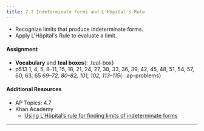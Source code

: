 ```yaml
---
title: 7.7 Indeterminate Forms and L'Hôpital's Rule
---
```


- Recognize limits that produce indeterminate forms.
- Apply L'Hôpital's Rule to evaluate a limit.

#### Assignment

- **Vocabulary** and **teal boxes**{: .teal-box}
- p513 1, 4, 5, 8–11, 15, 18, 21, 24, 27, 30, 33, 36, 39, 42, 45, 48, 51, 54, 57, 60, 63, 65 *69–72, 80–82, 101, 102, 113–115*{: .ap-problems}

#### Additional Resources

- AP Topics: 4.7
- Khan Academy
  - [Using L’Hôpital’s rule for finding limits of indeterminate forms](https://www.khanacademy.org/math/ap-calculus-ab/ab-diff-contextual-applications-new/ab-4-7/v/introduction-to-l-hopital-s-rule)

---
